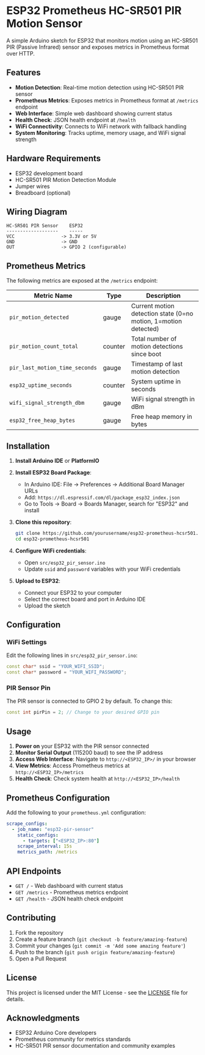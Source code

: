 # ESP32 Prometheus HC-SR501 PIR Motion Sensor

A simple Arduino sketch for ESP32 that monitors motion using an HC-SR501 PIR (Passive Infrared) sensor and exposes metrics in Prometheus format over HTTP.

## Features

- **Motion Detection**: Real-time motion detection using HC-SR501 PIR sensor
- **Prometheus Metrics**: Exposes metrics in Prometheus format at `/metrics` endpoint
- **Web Interface**: Simple web dashboard showing current status
- **Health Check**: JSON health endpoint at `/health`
- **WiFi Connectivity**: Connects to WiFi network with fallback handling
- **System Monitoring**: Tracks uptime, memory usage, and WiFi signal strength

## Hardware Requirements

- ESP32 development board
- HC-SR501 PIR Motion Detection Module
- Jumper wires
- Breadboard (optional)

## Wiring Diagram

```
HC-SR501 PIR Sensor    ESP32
-------------------    -----
VCC                 -> 3.3V or 5V
GND                 -> GND
OUT                 -> GPIO 2 (configurable)
```

## Prometheus Metrics

The following metrics are exposed at the `/metrics` endpoint:

| Metric Name                    | Type    | Description                                                     |
| ------------------------------ | ------- | --------------------------------------------------------------- |
| `pir_motion_detected`          | gauge   | Current motion detection state (0=no motion, 1=motion detected) |
| `pir_motion_count_total`       | counter | Total number of motion detections since boot                    |
| `pir_last_motion_time_seconds` | gauge   | Timestamp of last motion detection                              |
| `esp32_uptime_seconds`         | counter | System uptime in seconds                                        |
| `wifi_signal_strength_dbm`     | gauge   | WiFi signal strength in dBm                                     |
| `esp32_free_heap_bytes`        | gauge   | Free heap memory in bytes                                       |

## Installation

1. **Install Arduino IDE** or **PlatformIO**
2. **Install ESP32 Board Package**:

   - In Arduino IDE: File → Preferences → Additional Board Manager URLs
   - Add: `https://dl.espressif.com/dl/package_esp32_index.json`
   - Go to Tools → Board → Boards Manager, search for "ESP32" and install

3. **Clone this repository**:

   ```bash
   git clone https://github.com/yourusername/esp32-prometheus-hcsr501.git
   cd esp32-prometheus-hcsr501
   ```

4. **Configure WiFi credentials**:

   - Open `src/esp32_pir_sensor.ino`
   - Update `ssid` and `password` variables with your WiFi credentials

5. **Upload to ESP32**:
   - Connect your ESP32 to your computer
   - Select the correct board and port in Arduino IDE
   - Upload the sketch

## Configuration

### WiFi Settings

Edit the following lines in `src/esp32_pir_sensor.ino`:

```cpp
const char* ssid = "YOUR_WIFI_SSID";
const char* password = "YOUR_WIFI_PASSWORD";
```

### PIR Sensor Pin

The PIR sensor is connected to GPIO 2 by default. To change this:

```cpp
const int pirPin = 2; // Change to your desired GPIO pin
```

## Usage

1. **Power on** your ESP32 with the PIR sensor connected
2. **Monitor Serial Output** (115200 baud) to see the IP address
3. **Access Web Interface**: Navigate to `http://<ESP32_IP>/` in your browser
4. **View Metrics**: Access Prometheus metrics at `http://<ESP32_IP>/metrics`
5. **Health Check**: Check system health at `http://<ESP32_IP>/health`

## Prometheus Configuration

Add the following to your `prometheus.yml` configuration:

```yaml
scrape_configs:
  - job_name: "esp32-pir-sensor"
    static_configs:
      - targets: ["<ESP32_IP>:80"]
    scrape_interval: 15s
    metrics_path: /metrics
```

## API Endpoints

- `GET /` - Web dashboard with current status
- `GET /metrics` - Prometheus metrics endpoint
- `GET /health` - JSON health check endpoint

## Contributing

1. Fork the repository
2. Create a feature branch (`git checkout -b feature/amazing-feature`)
3. Commit your changes (`git commit -m 'Add some amazing feature'`)
4. Push to the branch (`git push origin feature/amazing-feature`)
5. Open a Pull Request

## License

This project is licensed under the MIT License - see the [LICENSE](LICENSE) file for details.

## Acknowledgments

- ESP32 Arduino Core developers
- Prometheus community for metrics standards
- HC-SR501 PIR sensor documentation and community examples

